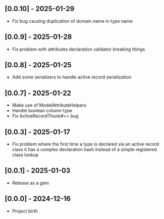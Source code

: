 ## [0.0.10] - 2025-01-29

- Fix bug causing duplication of domain name in type name

## [0.0.9] - 2025-01-28

- Fix problem with attributes declaration validator breaking things

## [0.0.8] - 2025-01-25

- Add some serializers to handle active record serialization

## [0.0.7] - 2025-01-22

- Make use of ModelAttributeHelpers
- Handle boolean column type
- Fix ActiveRecordThunk#== bug

## [0.0.3] - 2025-01-17

- Fix problem where the first time a type is declared via an
  active record class it has a complex declaration hash instead of a simple
  registered class lookup

## [0.0.1] - 2025-01-03

- Release as a gem

## [0.0.0] - 2024-12-16

- Project birth
